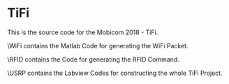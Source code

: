 # TiFi

This is the source code for the Mobicom 2018 - TiFi.

\WiFi contains the Matlab Code for generating the WiFi Packet.

\RFID contains the Code for generating the RFID Command.

\USRP contains the Labview Codes for constructing the whole TiFi Project.